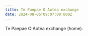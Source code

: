 ```yaml
---
title: Te Paepae O Aotea exchange
date: 2024-08-06T09:07:00.000Z
---
```

Te Paepae O Aotea exchange (home).
